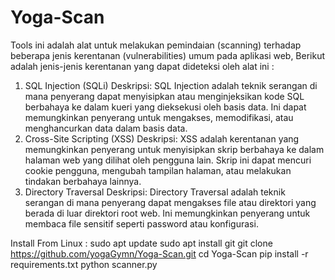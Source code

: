 # Yoga-Scan

Tools ini adalah alat untuk melakukan pemindaian (scanning) terhadap beberapa jenis kerentanan (vulnerabilities) umum pada aplikasi web, Berikut adalah jenis-jenis kerentanan yang dapat dideteksi oleh alat ini :
1. SQL Injection (SQLi)
Deskripsi: SQL Injection adalah teknik serangan di mana penyerang dapat menyisipkan atau menginjeksikan kode SQL berbahaya ke dalam kueri yang dieksekusi oleh basis data. Ini dapat memungkinkan penyerang untuk mengakses, memodifikasi, atau menghancurkan data dalam basis data.
2. Cross-Site Scripting (XSS)
Deskripsi: XSS adalah kerentanan yang memungkinkan penyerang untuk menyisipkan skrip berbahaya ke dalam halaman web yang dilihat oleh pengguna lain. Skrip ini dapat mencuri cookie pengguna, mengubah tampilan halaman, atau melakukan tindakan berbahaya lainnya.
3. Directory Traversal
Deskripsi: Directory Traversal adalah teknik serangan di mana penyerang dapat mengakses file atau direktori yang berada di luar direktori root web. Ini memungkinkan penyerang untuk membaca file sensitif seperti password atau konfigurasi.

Install From Linux :
sudo apt update
sudo apt install git
git clone https://github.com/yogaGymn/Yoga-Scan.git
cd Yoga-Scan
pip install -r requirements.txt
python scanner.py 

